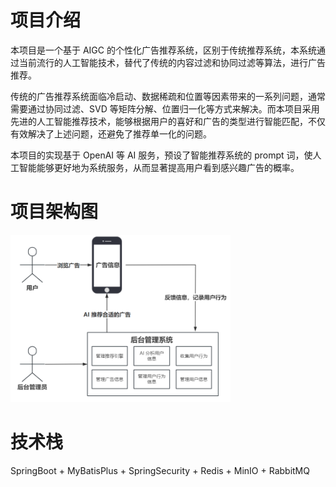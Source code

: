 # 项目介绍

本项目是一个基于 AIGC 的个性化广告推荐系统，区别于传统推荐系统，本系统通过当前流行的人工智能技术，替代了传统的内容过滤和协同过滤等算法，进行广告推荐。

传统的广告推荐系统面临冷启动、数据稀疏和位置等因素带来的一系列问题，通常需要通过协同过滤、SVD 等矩阵分解、位置归一化等方式来解决。而本项目采用先进的人工智能推荐技术，能够根据用户的喜好和广告的类型进行智能匹配，不仅有效解决了上述问题，还避免了推荐单一化的问题。

本项目的实现基于 OpenAI 等 AI 服务，预设了智能推荐系统的 prompt 词，使人工智能能够更好地为系统服务，从而显著提高用户看到感兴趣广告的概率。

# 项目架构图

<img src="images\架构图.png" alt="架构图" style="zoom: 45%;" />

# 技术栈

SpringBoot + MyBatisPlus + SpringSecurity + Redis + MinIO + RabbitMQ